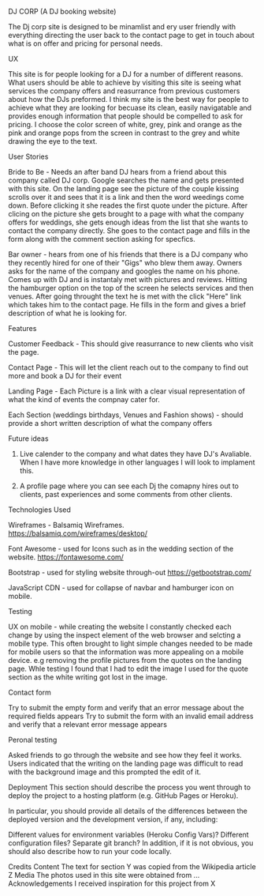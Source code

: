 DJ CORP (A DJ booking website)

The Dj corp site is designed to be minamlist and ery user friendly with everything directing the user back to the contact page to get in touch about what is on offer and pricing for personal needs.

UX

This site is for people looking for a DJ for a number of different reasons. What users should be able to achieve by visiting this site is seeing what services the company offers and reasurrance from previous customers about how the DJs preformed.
I think my site is the best way for people to achieve what they are looking for becuase its clean, easily navigatable and provides enough information that people should be compelled to ask for pricing. I choose the color screen of white, grey, pink and orange as the pink and orange pops from the screen in contrast to the grey and white drawing the eye to the text. 

User Stories

Bride to Be - Needs an after band DJ hears from a friend about this company called DJ corp. Google searches the name and gets presented with this site. On the landing page see the picture of the couple kissing scrolls over it and sees that it is a link and then the word weedings come down. Before clicking it she reades the first quote under the picture. After clicing on the picture she gets brought to a page with what the company offers for weddings, she gets enough ideas from the list that she wants to contact the company directly. She goes to the contact page and fills in the form along with the comment section asking for specfics.

Bar owner - hears from one of his friends that there is a DJ company who they recently hired for one of their "Gigs" who blew them away.
Owners asks for the name of the company and googles the name on his phone. Comes up with DJ and is instantaly met with pictures and reviews. Hitting the hamburger option on the top of the screen he selects services and then venues. After going throught the text he is met with the click "Here" link which takes him to the contact page. He fills in the form and gives a brief description of what he is looking for.

Features

Customer Feedback - This should give reasurrance to new clients who visit the page.

Contact Page - This will let the client reach out to the company to find out more and book a DJ for their event

Landing Page - Each Picture is a link with a clear visual representation of what the kind of events the compnay cater for.

Each Section (weddings birthdays, Venues and Fashion shows) - should provide a short written description of what the company offers

Future ideas 

1. Live calender to the company and what dates they have DJ's Avaliable. When I have more knowledge in other languages I will look to implament this.

2. A profile page where you can see each Dj the comapny hires out to clients, past experiences and some comments from other clients.

Technologies Used

Wireframes - Balsamiq Wireframes. https://balsamiq.com/wireframes/desktop/

Font Awesome - used for Icons such as in the wedding section of the website. https://fontawesome.com/

Bootstrap - used for styling website through-out https://getbootstrap.com/

JavaScript CDN - used for collapse of navbar and hamburger icon on mobile.

Testing

UX on mobile - while creating the website I constantly checked each change by using the inspect element of the web browser and selcting a mobile type. This often brought to light simple changes needed to be made for mobile users so that the information was more appealing on a mobile device. e.g removing the profile pictures from the quotes on the landing page. Whle testing I found that I had to edit the image I used for the quote section as the white writing got lost in the image. 

Contact form 

Try to submit the empty form and verify that an error message about the required fields appears
Try to submit the form with an invalid email address and verify that a relevant error message appears

Peronal testing

Asked friends to go through the website and see how they feel it works. Users indicated that the writing on the landing page was difficult to read with the background image and this prompted the edit of it.

Deployment
This section should describe the process you went through to deploy the project to a hosting platform (e.g. GitHub Pages or Heroku).

In particular, you should provide all details of the differences between the deployed version and the development version, if any, including:

Different values for environment variables (Heroku Config Vars)?
Different configuration files?
Separate git branch?
In addition, if it is not obvious, you should also describe how to run your code locally.

Credits
Content
The text for section Y was copied from the Wikipedia article Z
Media
The photos used in this site were obtained from ...
Acknowledgements
I received inspiration for this project from X
